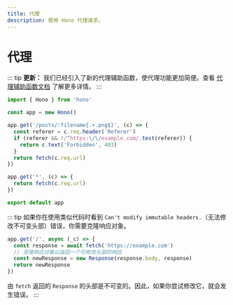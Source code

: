 ```yaml
---
title: 代理
description: 使用 Hono 代理请求。
---
```


# 代理

::: tip
**更新：** 我们已经引入了新的代理辅助函数，使代理功能更加简便。查看 [代理辅助函数文档](https://hono.dev/docs/helpers/proxy) 了解更多详情。
:::

```ts
import { Hono } from 'hono'

const app = new Hono()

app.get('/posts/:filename{.+.png$}', (c) => {
  const referer = c.req.header('Referer')
  if (referer && !/^https:\/\/example.com/.test(referer)) {
    return c.text('Forbidden', 403)
  }
  return fetch(c.req.url)
})

app.get('*', (c) => {
  return fetch(c.req.url)
})

export default app
```

::: tip
如果你在使用类似代码时看到 `Can't modify immutable headers.`（无法修改不可变头部）错误，你需要克隆响应对象。

```ts
app.get('/', async (_c) => {
  const response = await fetch('https://example.com')
  // 克隆响应对象以返回一个可修改头部的响应
  const newResponse = new Response(response.body, response)
  return newResponse
})
```

由 `fetch` 返回的 `Response` 的头部是不可变的。因此，如果你尝试修改它，就会发生错误。
:::
